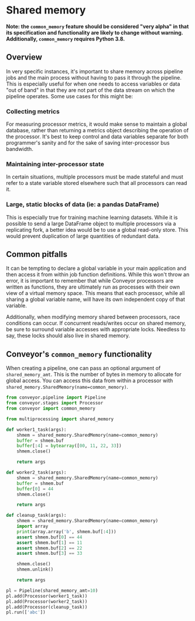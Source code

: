 # Shared memory
__Note: the `common_memory` feature should be considered "very alpha" in that its specification and functionality are likely to change without warning. Additionally, `common_memory` requires Python 3.8.__

## Overview
In very specific instances, it's important to share memory across pipeline jobs and the main process without having to pass it through the pipeline. This is especially useful for when one needs to access variables or data "out of band" in that they are not part of the data stream on which the pipeline operates. Some use cases for this might be:

### Collecting metrics
For measuring processor metrics, it would make sense to maintain a global database, rather than returning a metrics object describing the operation of the processor. It's best to keep control and data variables separate for both programmer's sanity and for the sake of saving inter-processor bus bandwidth.

### Maintaining inter-processor state
In certain situations, multiple processors must be made stateful and must refer to a state variable stored elsewhere such that all processors can read it.

### Large, static blocks of data (ie: a pandas DataFrame)
This is especially true for training machine learning datasets. While it is possible to send a large DataFrame object to multiple processors via a replicating fork, a better idea would be to use a global read-only store. This would prevent duplication of large quantities of redundant data.

## Common pitfalls
It can be tempting to declare a global variable in your main application and then access it from within job function definitions. While this won't throw an error, it is important to remember that while Conveyor processors are written as functions, they are ultimately run as processes with their own view of a virtual memory space. This means that each processor, while all sharing a global variable name, will have its own independent copy of that variable.

Additionally, when modifying memory shared between processors, race conditions can occur. If concurrent reads/writes occur on shared memory, be sure to surround variable accesses with appropriate locks. Needless to say, these locks should also live in shared memory.

## Conveyor's `common_memory` functionality

When creating a pipeline, one can pass an optional argument of `shared_memory_amt`. This is the number of bytes in memory to allocate for global access. You can access this data from within a processor with `shared_memory.SharedMemory(name=common_memory)`.

```python
from conveyor.pipeline import Pipeline
from conveyor.stages import Processor
from conveyor import common_memory

from multiprocessing import shared_memory

def worker1_task(args):
    shmem = shared_memory.SharedMemory(name=common_memory)
    buffer = shmem.buf
    buffer[:4] = bytearray([00, 11, 22, 33])
    shmem.close()

    return args

def worker2_task(args):
	shmem = shared_memory.SharedMemory(name=common_memory)
	buffer = shmem.buf
	buffer[0] = 44
	shmem.close()

	return args

def cleanup_task(args):
	shmem = shared_memory.SharedMemory(name=common_memory)
	import array
	print(array.array('b', shmem.buf[:4]))
	assert shmem.buf[0] == 44
	assert shmem.buf[1] == 11
	assert shmem.buf[2] == 22
	assert shmem.buf[3] == 33

	shmem.close()
	shmem.unlink()

	return args

pl = Pipeline(shared_memory_amt=10)
pl.add(Processor(worker1_task))
pl.add(Processor(worker2_task))
pl.add(Processor(cleanup_task))
pl.run(['abc'])
```
